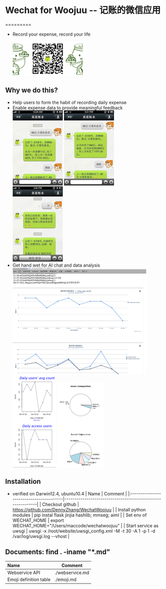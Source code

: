 # Wechat for Woojuu -- 记账的微信应用
=========
- Record your expense, record your life

  ![](misc/qrcode-banner.png)

## Why we do this?
- Help users to form the habit of recording daily expense
- Enable expense data to provide meaningful feedback
  ![](misc/comparision.jpg)
  ![](misc/prediction.jpg)
  ![](misc/voiceinput.jpg)
- Get hand wet for AI chat and data analysis
  ![](misc/highchart.png)
  ![](misc/R1.png)
  ![](misc/R2.png)

## Installation
- verified on Darwin12.4, ubuntu10.4
| Name                                   | Comment                                                    |
|:----------------------------------------|------------------------------------------------------------|
| Checkout github                        | https://github.com/DennyZhang/WechatWoojuu                     |
| Install python modules                 | pip instal flask jinjia hashlib; mmseg; aiml                           |
| Set env of WECHAT_HOME                 | export WECHAT_HOME="/Users/maccode/wechatwoojuu" |
| Start service as uwsgi                 | uwsgi -x /root/website/uwsgi_config.xml -M -t 30 -A 1 -p 1 -d /var/log/uwsgi.log --vhost |

## Documents: find . -iname "*.md"
| Name                                   | Comment                    |
|:----------------------------------------|---------------------------|
| Webservice API                         |      ./webservice.md       |  
| Emoji definition table                 |      ./emoji.md            |
